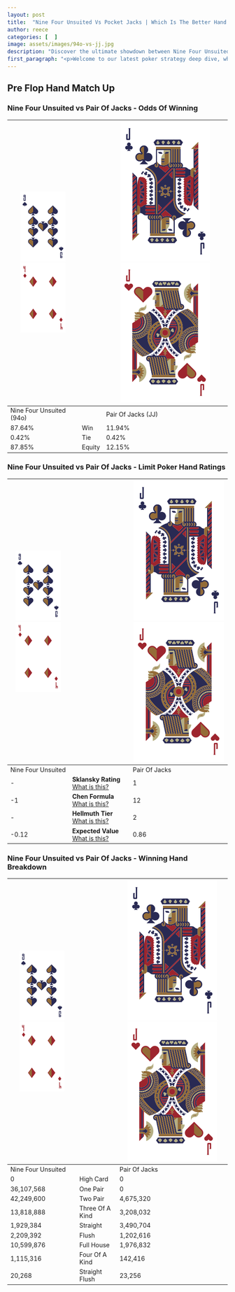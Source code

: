 ```yaml
---
layout: post
title:  "Nine Four Unsuited Vs Pocket Jacks | Which Is The Better Hand In Poker? A Complete Guide"
author: reece
categories: [  ]
image: assets/images/94o-vs-jj.jpg
description: "Discover the ultimate showdown between Nine Four Unsuited and Pair Of Jacks in poker! Uncover the odds, strategies, and scenarios where one hand triumphs over the other. Get ready to up your poker game with this thrilling analysis."
first_paragraph: "<p>Welcome to our latest poker strategy deep dive, where we're pitting two distinct hands against each other in a high-stakes showdown: Nine Four Unsuited vs Pair Of Jacks.</p><p>In the dynamic world of poker, every decision counts, and knowing which hand holds the upper hand is key to your success at the table.</p><p>In this article, we'll dissect these two hands, explore the scenarios where one dominates the other, and equip you with the knowledge to make strategic choices that can tip the odds in your favor.</p><p>Get ready to unravel the intriguing dynamics of these poker hands and elevate your game to new heights.</p>"
---
```




[comment]: # (sp0)

## Pre Flop Hand Match Up

<div class="table hand-ratings" markdown="1"> 



### Nine Four Unsuited vs Pair Of Jacks - Odds Of Winning


    
| ![image info](assets/images/hand1/9.png) ![image info](assets/images/hand1/4o.png) |  | ![image info](assets/images/hand2/J.png) ![image info](assets/images/hand2/Jo.png) |
| -------- | -------- | -------- |
| Nine Four Unsuited (94o) |  | Pair Of Jacks (JJ) |
| 87.64% | Win | 11.94% |
| 0.42% | Tie | 0.42% |
| 87.85% | Equity | 12.15% |




[comment]: # (sp1)



### Nine Four Unsuited vs Pair Of Jacks - Limit Poker Hand Ratings


    
| ![image info](assets/images/hand1/9.png) ![image info](assets/images/hand1/4o.png) |  | ![image info](assets/images/hand2/J.png) ![image info](assets/images/hand2/Jo.png) |
| -------- | -------- | -------- |
| Nine Four Unsuited |  | Pair Of Jacks |
| - | **Sklansky Rating** [What is this?](/sklansky-rating-explained) | 1 |
| -1 | **Chen Formula** [What is this?](/chen-formula-explained) | 12 |
| - | **Hellmuth Tier** [What is this?](/Hellmuth-tier-explained) | 2 |
| -0.12 | **Expected Value** [What is this?](/expected-value-explained) | 0.86 |




[comment]: # (sp2)



### Nine Four Unsuited vs Pair Of Jacks - Winning Hand Breakdown


    
| ![image info](assets/images/hand1/9.png) ![image info](assets/images/hand1/4o.png) |  | ![image info](assets/images/hand2/J.png) ![image info](assets/images/hand2/Jo.png) |
| -------- | -------- | -------- |
| Nine Four Unsuited |  | Pair Of Jacks |
| 0 | High Card | 0 |
| 36,107,568 | One Pair | 0 |
| 42,249,600 | Two Pair | 4,675,320 |
| 13,818,888 | Three Of A Kind | 3,208,032 |
| 1,929,384 | Straight | 3,490,704 |
| 2,209,392 | Flush | 1,202,616 |
| 10,599,876 | Full House | 1,976,832 |
| 1,115,316 | Four Of A Kind | 142,416 |
| 20,268 | Straight Flush | 23,256 |




[comment]: # (sp3)



</div>

[comment]: # (sp4)



[comment]: # (sp5)

